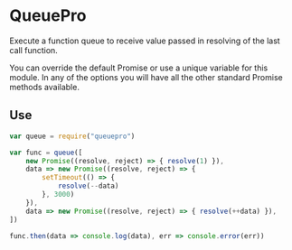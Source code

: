 # QueuePro
Execute a function queue to receive value passed in resolving of the last call function.

You can override the default Promise or use a unique variable for this module. In any of the options you will have all the other standard Promise methods available.

## Use
```javascript
var queue = require("queuepro")

var func = queue([
    new Promise((resolve, reject) => { resolve(1) }),
    data => new Promise((resolve, reject) => { 
        setTimeout(() => {
            resolve(--data)
        }, 3000) 
    }),
    data => new Promise((resolve, reject) => { resolve(++data) }),
])

func.then(data => console.log(data), err => console.error(err))

```
